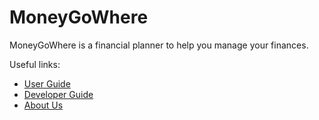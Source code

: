 # MoneyGoWhere

MoneyGoWhere is a financial planner to help you manage your finances.

Useful links:
* [User Guide](UserGuide.md)
* [Developer Guide](DeveloperGuide.md)
* [About Us](AboutUs.md)
